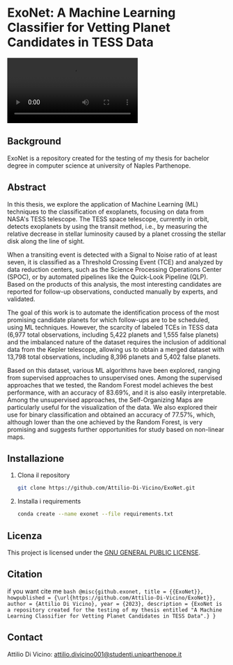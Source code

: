 # ExoNet: A Machine Learning Classifier for Vetting Planet Candidates in TESS Data

![Transit Animation](docs/transit-method-single-planet.mp4)

## Background
ExoNet is a repository created for the testing of my thesis for bachelor degree in computer science at university of Naples Parthenope.

## Abstract

In this thesis, we explore the application of Machine Learning (ML) techniques to the classification of exoplanets, focusing on data from NASA's TESS telescope. The TESS space telescope, currently in orbit, detects exoplanets by using the transit method, i.e., by measuring the relative decrease in stellar luminosity caused by a planet crossing the stellar disk along the line of sight.

When a transiting event is detected with a Signal to Noise ratio of at least seven, it is classified as a Threshold Crossing Event (TCE) and analyzed by data reduction centers, such as the Science Processing Operations Center (SPOC), or by automated pipelines like the Quick-Look Pipeline (QLP). Based on the products of this analysis, the most interesting candidates are reported for follow-up observations, conducted manually by experts, and validated.

The goal of this work is to automate the identification process of the most promising candidate planets for which follow-ups are to be scheduled, using ML techniques. However, the scarcity of labeled TCEs in TESS data (6,977 total observations, including 5,422 planets and 1,555 false planets) and the imbalanced nature of the dataset requires the inclusion of additional data from the Kepler telescope, allowing us to obtain a merged dataset with 13,798 total observations, including 8,396 planets and 5,402 false planets.

Based on this dataset, various ML algorithms have been explored, ranging from supervised approaches to unsupervised ones. Among the supervised approaches that we tested, the Random Forest model achieves the best performance, with an accuracy of 83.69%, and it is also easily interpretable. Among the unsupervised approaches, the Self-Organizing Maps are particularly useful for the visualization of the data. We also explored their use for binary classification and obtained an accuracy of 77.57%, which, although lower than the one achieved by the Random Forest, is very promising and suggests further opportunities for study based on non-linear maps.

## Installazione

1. Clona il repository
   ```bash
   git clone https://github.com/Attilio-Di-Vicino/ExoNet.git
   ```

2. Installa i requirements
   ```bash
   conda create --name exonet --file requirements.txt
   ```

## Licenza

This project is licensed under the [GNU GENERAL PUBLIC LICENSE](LICENSE).

## Citation
if you want cite me
    ```bash
    @misc{github.exonet,
        title = {{ExoNet}},
        howpublished = {\url{https://github.com/Attilio-Di-Vicino/ExoNet}},
        author = {Attilio Di Vicino},
        year = {2023},
        description = {ExoNet is a repository created for the testing of my thesis entitled "A Machine Learning Classifier for Vetting Planet Candidates in TESS Data".}
    }
    ```

## Contact 

Attilio Di Vicino: attilio.divicino001@studenti.uniparthenope.it